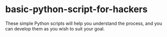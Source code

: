 # basic-python-script-for-hackers
These simple Python scripts will help you understand the process, and you can develop them as you wish to suit your goal.

